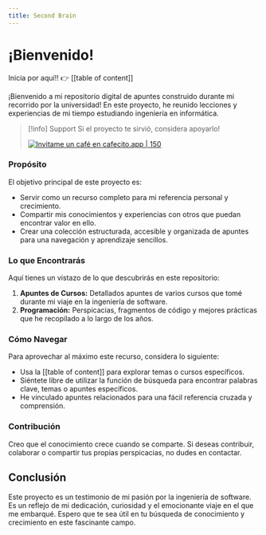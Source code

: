 ```yaml
---
title: Second Brain
---
```

# ¡Bienvenido! 

Inicia por aquí!! 👉 [[table of content]] 

¡Bienvenido a mi repositorio digital de apuntes construido durante mi recorrido por la universidad! En este proyecto, he reunido lecciones y experiencias de mi tiempo estudiando ingeniería en informática. 

>[!info] Support 
>Si el proyecto te sirvió, considera apoyarlo! 
>
>[![Invitame un café en cafecito.app | 150](https://cdn.cafecito.app/imgs/buttons/button_6.svg)](https://cafecito.app/valenottaviano)
### Propósito
El objetivo principal de este proyecto es:
- Servir como un recurso completo para mi referencia personal y crecimiento.
- Compartir mis conocimientos y experiencias con otros que puedan encontrar valor en ello.
- Crear una colección estructurada, accesible y organizada de apuntes para una navegación y aprendizaje sencillos.

### Lo que Encontrarás
Aquí tienes un vistazo de lo que descubrirás en este repositorio:
1. **Apuntes de Cursos:** Detallados apuntes de varios cursos que tomé durante mi viaje en la ingeniería de software.
2. **Programación:** Perspicacias, fragmentos de código y mejores prácticas que he recopilado a lo largo de los años.

### Cómo Navegar
Para aprovechar al máximo este recurso, considera lo siguiente:
- Usa la [[table of content]] para explorar temas o cursos específicos.
- Siéntete libre de utilizar la función de búsqueda para encontrar palabras clave, temas o apuntes específicos.
- He vinculado apuntes relacionados para una fácil referencia cruzada y comprensión.

### Contribución
Creo que el conocimiento crece cuando se comparte. Si deseas contribuir, colaborar o compartir tus propias perspicacias, no dudes en contactar.

## Conclusión
Este proyecto es un testimonio de mi pasión por la ingeniería de software. Es un reflejo de mi dedicación, curiosidad y el emocionante viaje en el que me embarqué. Espero que te sea útil en tu búsqueda de conocimiento y crecimiento en este fascinante campo.